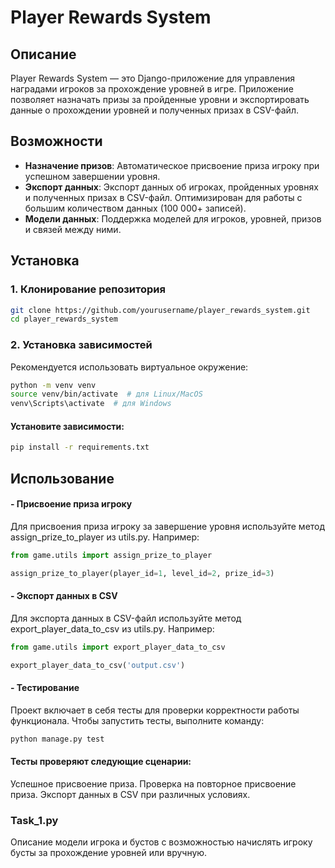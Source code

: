 # Player Rewards System

## Описание

Player Rewards System — это Django-приложение для управления наградами игроков за прохождение уровней в игре. Приложение позволяет назначать призы за пройденные уровни и экспортировать данные о прохождении уровней и полученных призах в CSV-файл.

## Возможности

- **Назначение призов**: Автоматическое присвоение приза игроку при успешном завершении уровня.
- **Экспорт данных**: Экспорт данных об игроках, пройденных уровнях и полученных призах в CSV-файл. Оптимизирован для работы с большим количеством данных (100 000+ записей).
- **Модели данных**: Поддержка моделей для игроков, уровней, призов и связей между ними.

## Установка

### 1. Клонирование репозитория

```bash
git clone https://github.com/yourusername/player_rewards_system.git
cd player_rewards_system
```

### 2. Установка зависимостей
Рекомендуется использовать виртуальное окружение:

```bash
python -m venv venv
source venv/bin/activate  # для Linux/MacOS
venv\Scripts\activate  # для Windows
```
#### Установите зависимости:

```bash
pip install -r requirements.txt
```

## Использование
#### - Присвоение приза игроку
Для присвоения приза игроку за завершение уровня используйте метод assign_prize_to_player из utils.py. Например:

```python
from game.utils import assign_prize_to_player

assign_prize_to_player(player_id=1, level_id=2, prize_id=3)
```
#### - Экспорт данных в CSV
Для экспорта данных в CSV-файл используйте метод export_player_data_to_csv из utils.py. Например:

```python
from game.utils import export_player_data_to_csv

export_player_data_to_csv('output.csv')
``` 
#### - Тестирование
Проект включает в себя тесты для проверки корректности работы функционала. Чтобы запустить тесты, выполните команду:

```bash
python manage.py test
```
#### Тесты проверяют следующие сценарии:

Успешное присвоение приза.
Проверка на повторное присвоение приза.
Экспорт данных в CSV при различных условиях.


### Task_1.py
Описание модели игрока и бустов с возможностью начислять игроку бусты за прохождение уровней или вручную.
